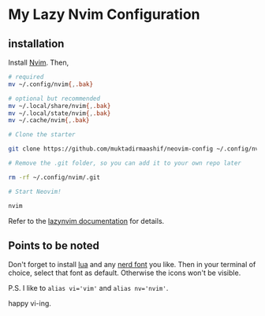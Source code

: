 # My Lazy Nvim Configuration

## installation

Install [Nvim](https://github.com/neovim/neovim/blob/master/INSTALL.md).
Then, 
```bash
# required
mv ~/.config/nvim{,.bak}

# optional but recommended
mv ~/.local/share/nvim{,.bak}
mv ~/.local/state/nvim{,.bak}
mv ~/.cache/nvim{,.bak}

# Clone the starter

git clone https://github.com/muktadirmaashif/neovim-config ~/.config/nvim

# Remove the .git folder, so you can add it to your own repo later

rm -rf ~/.config/nvim/.git

# Start Neovim!

nvim
```

Refer to the [lazynvim documentation](https://lazyvim.github.io/installation) for details. 
## Points to be noted

Don't forget to install [lua](https://www.lua.org/download.html) and any [nerd font](https://www.nerdfonts.com/font-downloads) you like. Then in your terminal of choice, select that font as default. Otherwise the icons won't be visible.


P.S. I like to `alias vi='vim'` and `alias nv='nvim'`. 

happy vi-ing. 


